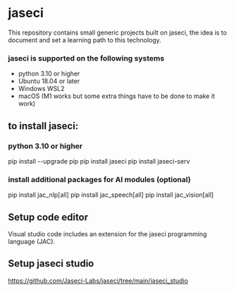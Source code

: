 # jaseci

This repository contains small generic projects built on jaseci, the idea is to document and set a learning path to this technology.

### jaseci is supported on the following systems
- python 3.10 or higher
- Ubuntu 18.04 or later
- Windows WSL2
- macOS (M1 works but some extra things have to be done to make it work)

## to install jaseci:

### python 3.10 or higher

pip install --upgrade pip
pip install jaseci
pip install jaseci-serv

### install additional packages for AI modules (optional)
pip install jac_nlp[all]
pip install jac_speech[all]
pip install jac_vision[all]


## Setup code editor
Visual studio code includes an extension for the jaseci programming language (JAC).

## Setup jaseci studio
https://github.com/Jaseci-Labs/jaseci/tree/main/jaseci_studio